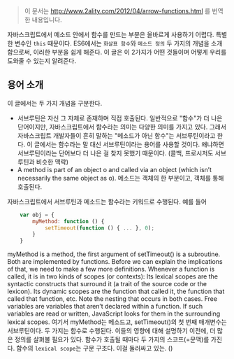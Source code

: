 > 이 문서는 http://www.2ality.com/2012/04/arrow-functions.html 를 번역한 내용입니다.


자바스크립트에서 메소드 안에서 함수를 만드는 부분은 올바르게 사용하기 어렵다. 특별한 변수인 ```this``` 때문이다. ES6에서는 ```화살표 함수```와 ```메소드 정의``` 두 가지의 개념을 소개함으로써, 이러한 부분을 쉽게 해준다. 이 글은 이 2가지가 어떤 것들이며 어떻게 우리를 도와줄 수 있는지 알려준다.


## 용어 소개
이 글에서는 두 가지 개념을 구분한다.
- 서브루틴은 자신 그 자체로 존재하며 직접 호출된다. 일반적으로 "함수"가 더 나은 단어이지만, 자바스크립트에서 함수라는 의미는 다양한 의미를 가지고 있다. 그래서 자바스크립트 개발자들이 흔히 말하는 "메소드가 아닌 함수"는 서브루틴이라고 한다. 이 글에서는 함수라는 말 대신 서브루틴이라는 용어를 사용할 것이다. 왜냐하면 서브루틴이라는 단어보다 더 나은 걸 찾지 못했기 때문이다. (콜백, 프로시저도 서브루틴과 비슷한 맥락)
- A method is part of an object o and called via an object (which isn’t necessarily the same object as o).
메소드는 객체의 한 부분이고, 객체를 통해 호출된다. 


자바스크립트에서 서브루틴과 메소드는 함수라는 키워드로 수행된다. 예를 들어


``` javascript
    var obj = {
        myMethod: function () {
            setTimeout(function () { ... }, 0);
        }
    }
```


myMethod is a method, the first argument of setTimeout() is a subroutine. Both are implemented by functions. Before we can explain the implications of that, we need to make a few more definitions. Whenever a function is called, it is in two kinds of scopes (or contexts): Its lexical scopes are the syntactic constructs that surround it (a trait of the source code or the lexicon). Its dynamic scopes are the function that called it, the function that called that function, etc. Note the nesting that occurs in both cases. Free variables are variables that aren’t declared within a function. If such variables are read or written, JavaScript looks for them in the surrounding lexical scopes.
여기서 myMethod는 메소드고, setTimeout()의 첫 번째 매개변수는 서브루틴이다. 두 가지는 함수로 수행된다. 이들의 영향에 대해 설명하기 이전에, 더 많은 정의를 살펴볼 필요가 있다. 함수가 호출될 때마다 두 가지의 스코프(=문맥)를 가진다. 함수의 ```lexical scope```는 구문 구조다. 이걸 둘러싸고 있는. ()